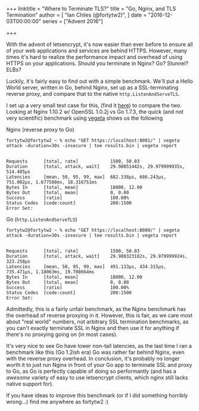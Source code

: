 +++
linktitle = "Where to Terminate TLS?"
title = "Go, Nginx, and TLS Termination"
author = [
  "Ian Chiles (@fortytw2)",
]
date = "2016-12-03T00:00:00"
series = ["Advent 2016"]

+++

With the advent of letsencrypt, it's now easier than ever before to ensure all 
of your web applications and services are behind HTTPS. However, many times it's
hard to realize the performance impact and overhead of using HTTPS on your 
applications. Should you terminate in Nginx? Go? Stunnel? ELBs?

Luckily, it's fairly easy to find out with a simple benchmark. We'll put a 
Hello World server, written in Go, behind Nginx, set up as a SSL-terminating
reverse proxy, and compare that to the native `http.ListenAndServeTLS`. 

I set up a very small test case for this, (find it [here](https://github.com/fortytw2/dirty-ssl-bench))
to compare the two. Looking at Nginx 1.10.2 w/ OpenSSL 1.0.2j vs Go 1.7.3, the 
quick (and not very scientific) benchmark using [vegeta](https://github.com/tsenart/vegeta) shows us the following 


Nginx (reverse proxy to Go)
```
fortytw2@fortytw2 ~ % echo "GET https://localhost:8081/" | vegeta attack -duration=30s -insecure | tee results.bin | vegeta report


Requests      [total, rate]            1500, 50.03
Duration      [total, attack, wait]    29.98051442s, 29.979999935s, 514.485µs
Latencies     [mean, 50, 95, 99, max]  682.338µs, 686.243µs, 751.002µs, 1.677588ms, 18.316751ms
Bytes In      [total, mean]            18000, 12.00
Bytes Out     [total, mean]            0, 0.00
Success       [ratio]                  100.00%
Status Codes  [code:count]             200:1500
Error Set:
```

Go (`http.ListenAndServeTLS`)
```
fortytw2@fortytw2 ~ % echo "GET https://localhost:8080/" | vegeta attack -duration=30s -insecure | tee results.bin | vegeta report


Requests      [total, rate]            1500, 50.03
Duration      [total, attack, wait]    29.980323182s, 29.979999924s, 323.258µs
Latencies     [mean, 50, 95, 99, max]  491.133µs, 434.315µs, 735.471µs, 1.18063ms, 19.708664ms
Bytes In      [total, mean]            18000, 12.00
Bytes Out     [total, mean]            0, 0.00
Success       [ratio]                  100.00%
Status Codes  [code:count]             200:1500
Error Set:
```

Admittedly, this is a fairly unfair benchmark, as the Nginx benchmark has the overhead of 
reverse proxying in it. However, this is fair, as we care most about "real world" numbers, 
not arbitrary SSL termination benchmarks, as you can't exactly terminate SSL in Nginx and then
use it for anything if there's no proxying going on (in most cases).

It's very nice to see Go have lower non-tail latencies, as the last time I ran a benchmark like this (Go 1.2ish era)
Go was rather far behind Nginx, even with the reverse proxy overhead. In conclusion,
it's probably no longer worth it to just run Nginx in front of your Go app to terminate SSL and proxy to Go, as 
Go is perfectly capable of doing so performantly (and has a _awesome_ variety of easy to use letsencrypt clients, which
nginx still lacks native support for).

If you have ideas to improve this benchmark (or if I did something horribly wrong...) find me anywhere as fortytw2 :)

